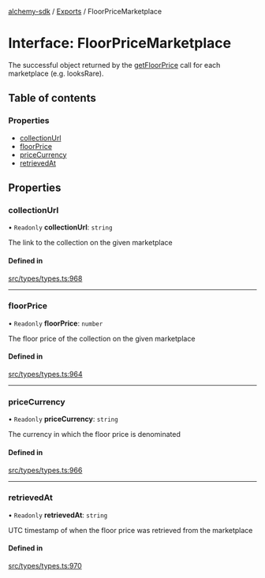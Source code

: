 [alchemy-sdk](../README.md) / [Exports](../modules.md) / FloorPriceMarketplace

# Interface: FloorPriceMarketplace

The successful object returned by the [getFloorPrice](../classes/NftNamespace.md#getfloorprice) call for each
marketplace (e.g. looksRare).

## Table of contents

### Properties

- [collectionUrl](FloorPriceMarketplace.md#collectionurl)
- [floorPrice](FloorPriceMarketplace.md#floorprice)
- [priceCurrency](FloorPriceMarketplace.md#pricecurrency)
- [retrievedAt](FloorPriceMarketplace.md#retrievedat)

## Properties

### collectionUrl

• `Readonly` **collectionUrl**: `string`

The link to the collection on the given marketplace

#### Defined in

[src/types/types.ts:968](https://github.com/alchemyplatform/alchemy-sdk-js/blob/8dc500a/src/types/types.ts#L968)

___

### floorPrice

• `Readonly` **floorPrice**: `number`

The floor price of the collection on the given marketplace

#### Defined in

[src/types/types.ts:964](https://github.com/alchemyplatform/alchemy-sdk-js/blob/8dc500a/src/types/types.ts#L964)

___

### priceCurrency

• `Readonly` **priceCurrency**: `string`

The currency in which the floor price is denominated

#### Defined in

[src/types/types.ts:966](https://github.com/alchemyplatform/alchemy-sdk-js/blob/8dc500a/src/types/types.ts#L966)

___

### retrievedAt

• `Readonly` **retrievedAt**: `string`

UTC timestamp of when the floor price was retrieved from the marketplace

#### Defined in

[src/types/types.ts:970](https://github.com/alchemyplatform/alchemy-sdk-js/blob/8dc500a/src/types/types.ts#L970)
